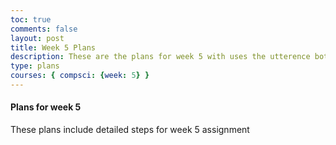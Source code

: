 ```yaml
---
toc: true
comments: false
layout: post
title: Week 5 Plans
description: These are the plans for week 5 with uses the utterence bot
type: plans
courses: { compsci: {week: 5} }
---
```



#### Plans for week 5
These plans include detailed steps for week 5 assignment

<script src="https://utteranc.es/client.js"
    repo="srivaidyas/student2.0"
    issue-term="pathname"
    label="comments"
    theme="github-light"
    crossorigin="anonymous"
    async>
</script>


